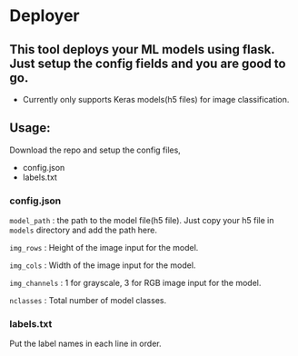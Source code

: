 # Deployer 

## This tool deploys your ML models using flask. Just setup the config fields and you are good to go.

* Currently only supports Keras models(h5 files) for image classification.

## Usage:

Download the repo and setup the config files,

* config.json
* labels.txt

### config.json

`model_path` : the path to the model file(h5 file). Just copy your h5 file in `models` directory and add the path here.

`img_rows` : Height of the image input for the model.

`img_cols` : Width of the image input for the model.

`img_channels` : 1 for grayscale, 3 for RGB image input for the model.

`nclasses` : Total number of model classes.


### labels.txt

Put the label names in each line in order.